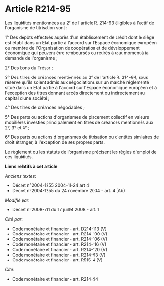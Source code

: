 # Article R214-95

Les liquidités mentionnées au 2° de l'article R. 214-93 éligibles à l'actif de l'organisme de titrisation sont : 

1° Des dépôts effectués auprès d'un établissement de crédit dont le siège est établi dans un Etat partie à l'accord sur
l'Espace économique européen ou membre de l'Organisation de coopération et de développement économique qui peuvent être
remboursés ou retirés à tout moment à la demande de l'organisme ; 

2° Des bons du Trésor ; 

3° Des titres de créances mentionnés au 2° de l'article R. 214-94, sous réserve qu'ils soient admis aux négociations sur un
marché réglementé situé dans un Etat partie à l'accord sur l'Espace économique européen et à l'exception des titres donnant
accès directement ou indirectement au capital d'une société ; 

4° Des titres de créances négociables ; 

5° Des parts ou actions d'organismes de placement collectif en valeurs mobilières investies principalement en titres de
créances mentionnés aux 2°, 3° et 4° ; 

6° Des parts ou actions d'organismes de titrisation ou d'entités similaires de droit étranger, à l'exception de ses propres
parts. 

Le règlement ou les statuts de l'organisme précisent les règles d'emploi de ces liquidités.

**Liens relatifs à cet article**

_Anciens textes_:

  - Décret n°2004-1255 2004-11-24 art 4
  - Décret n°2004-1255 du 24 novembre 2004 - art. 4 (Ab)

_Modifié par_:

  - Décret n°2008-711 du 17 juillet 2008 - art. 1

_Cité par_:

  - Code monétaire et financier - art. D214-113 (V)
  - Code monétaire et financier - art. R214-100 (V)
  - Code monétaire et financier - art. R214-106 (V)
  - Code monétaire et financier - art. R214-116 (V)
  - Code monétaire et financier - art. R214-120 (V)
  - Code monétaire et financier - art. R214-93 (V)
  - Code monétaire et financier - art. R515-4 (V)

_Cite_:

  - Code monétaire et financier - art. R214-94
